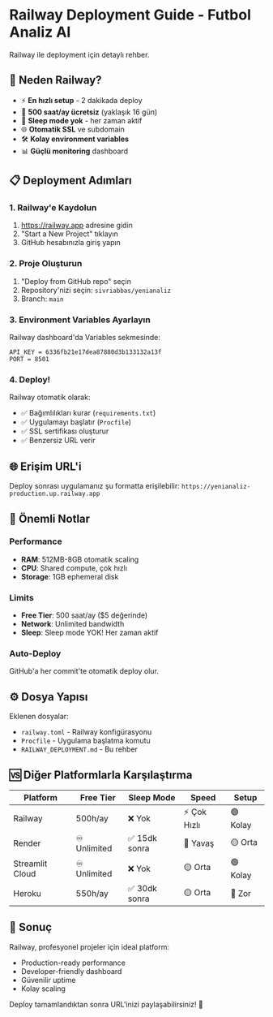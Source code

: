 # Railway Deployment Guide - Futbol Analiz AI

Railway ile deployment için detaylı rehber.

## 🚀 Neden Railway?

- ⚡ **En hızlı setup** - 2 dakikada deploy
- 🔋 **500 saat/ay ücretsiz** (yaklaşık 16 gün)
- 🚀 **Sleep mode yok** - her zaman aktif
- 🌐 **Otomatik SSL** ve subdomain
- 🛠️ **Kolay environment variables**
- 📊 **Güçlü monitoring** dashboard

## 📋 Deployment Adımları

### 1. Railway'e Kaydolun
1. https://railway.app adresine gidin
2. "Start a New Project" tıklayın
3. GitHub hesabınızla giriş yapın

### 2. Proje Oluşturun
1. "Deploy from GitHub repo" seçin
2. Repository'nizi seçin: `sivriabbas/yenianaliz`
3. Branch: `main`

### 3. Environment Variables Ayarlayın
Railway dashboard'da Variables sekmesinde:

```
API_KEY = 6336fb21e17dea87880d3b133132a13f
PORT = 8501
```

### 4. Deploy!
Railway otomatik olarak:
- ✅ Bağımlılıkları kurar (`requirements.txt`)
- ✅ Uygulamayı başlatır (`Procfile`)
- ✅ SSL sertifikası oluşturur
- ✅ Benzersiz URL verir

## 🌐 Erişim URL'i

Deploy sonrası uygulamanız şu formatta erişilebilir:
`https://yenianaliz-production.up.railway.app`

## 🔧 Önemli Notlar

### Performance
- **RAM**: 512MB-8GB otomatik scaling
- **CPU**: Shared compute, çok hızlı
- **Storage**: 1GB ephemeral disk

### Limits
- **Free Tier**: 500 saat/ay ($5 değerinde)
- **Network**: Unlimited bandwidth
- **Sleep**: Sleep mode YOK! Her zaman aktif

### Auto-Deploy
GitHub'a her commit'te otomatik deploy olur.

## ⚙️ Dosya Yapısı

Eklenen dosyalar:
- `railway.toml` - Railway konfigürasyonu
- `Procfile` - Uygulama başlatma komutu
- `RAILWAY_DEPLOYMENT.md` - Bu rehber

## 🆚 Diğer Platformlarla Karşılaştırma

| Platform | Free Tier | Sleep Mode | Speed | Setup |
|----------|-----------|------------|--------|--------|
| Railway | 500h/ay | ❌ Yok | ⚡ Çok Hızlı | 🟢 Kolay |
| Render | ♾️ Unlimited | ✅ 15dk sonra | 🐌 Yavaş | 🟡 Orta |
| Streamlit Cloud | ♾️ Unlimited | ❌ Yok | 🟡 Orta | 🟢 Kolay |
| Heroku | 550h/ay | ✅ 30dk sonra | 🟡 Orta | 🔴 Zor |

## 🎯 Sonuç

Railway, profesyonel projeler için ideal platform:
- Production-ready performance
- Developer-friendly dashboard  
- Güvenilir uptime
- Kolay scaling

Deploy tamamlandıktan sonra URL'inizi paylaşabilirsiniz! 🚀